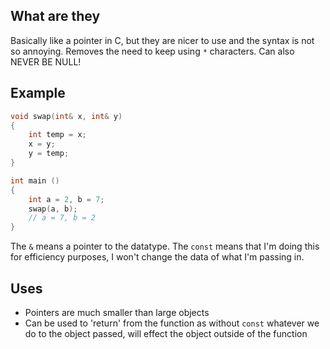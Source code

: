 ## What are they
Basically like a pointer in C, but they are nicer to use and the syntax is not so annoying. Removes the need to keep using `*` characters. Can also NEVER BE NULL!

## Example
```C++
void swap(int& x, int& y)
{
	int temp = x;
	x = y;
	y = temp;
}

int main ()
{
	int a = 2, b = 7;
	swap(a, b);
	// a = 7, b = 2
}
```
The `&` means a pointer to the datatype. 
The `const` means that I'm doing this for efficiency purposes, I won't change the data of what I'm passing in.

## Uses
- Pointers are much smaller than large objects
- Can be used to 'return' from the function as without `const`  whatever we do to the object passed, will effect the object outside of the function
